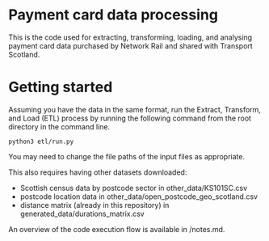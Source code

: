 # Payment card data processing

This is the code used for extracting, transforming, loading, and analysing payment card data purchased by Network Rail and shared with Transport Scotland.

# Getting started

Assuming you have the data in the same format, run the Extract, Transform, and Load (ETL) process by running the following command from the root directory in the command line.

    python3 etl/run.py

You may need to change the file paths of the input files as appropriate.

This also requires having other datasets downloaded:

* Scottish census data by postcode sector in other_data/KS101SC.csv
* postcode location data in other_data/open_postcode_geo_scotland.csv
* distance matrix (already in this repository) in generated_data/durations_matrix.csv

An overview of the code execution flow is available in /notes.md.
